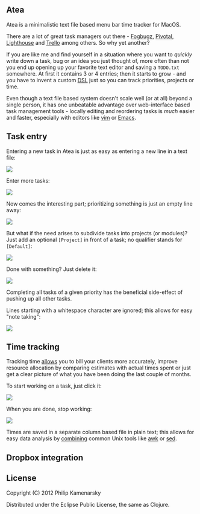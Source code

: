 ## Atea

Atea is a minimalistic text file based menu bar time tracker for MacOS.

There are a lot of great task managers out there - [Fogbugz](http://www.fogcreek.com/fogbugz/), [Pivotal](http://www.pivotaltracker.com/), [Lighthouse](http://lighthouseapp.com/) and [Trello](https://trello.com/) among others. So why yet another?

If you are like me and find yourself in a situation where you want to *quickly* write down a task, bug or an idea you just thought of, more often than not you end up opening up your favorite text editor and saving a `TODO.txt` somewhere. At first it contains 3 or 4 entries; then it starts to grow - and you have to invent a custom [DSL](http://en.wikipedia.org/wiki/Domain-specific_language) just so you can track priorities, projects or time.

Even though a text file based system doesn't scale well (or at all) beyond a single person, it has one unbeatable advantage over web-interface based task management tools - locally editing and reordering tasks is *much* easier and faster, especially with editors like [vim](http://www.vim.org/) or [Emacs](http://www.gnu.org/software/emacs/).

## Task entry

Entering a new task in Atea is just as easy as entering a new line in a text file:

![](/Users/phil/Projects/time-tracker/screens/1.png)

Enter more tasks:

![](/Users/phil/Projects/time-tracker/screens/2.png)

Now comes the interesting part; prioritizing something is just an empty line away:

![](/Users/phil/Projects/time-tracker/screens/3.png)

But what if the need arises to subdivide tasks into projects (or modules)? Just add an optional `[Project]` in front of a task; no qualifier stands for `[Default]`:

![](/Users/phil/Projects/time-tracker/screens/4.png)

Done with something? Just delete it:

![](/Users/phil/Projects/time-tracker/screens/5.png)

Completing all tasks of a given priority has the beneficial side-effect of pushing up all other tasks.

Lines starting with a whitespace character are ignored; this allows for easy "note taking":

![](/Users/phil/Projects/time-tracker/screens/6.png)

## Time tracking

Tracking time [allows](http://www.google.com/search?q=time%20tracking%20benefits) you to bill your clients more accurately, improve resource allocation by comparing estimates with actual times spent or just get a clear picture of what you have been doing the last couple of months.

To start working on a task, just click it:

![](/Users/phil/Projects/time-tracker/screens/7.png)

When you are done, stop working:

![](/Users/phil/Projects/time-tracker/screens/8.png)

Times are saved in a separate column based file in plain text; this allows for easy data analysis by [combining](http://reallylongword.org/sedawk/) common Unix tools like [awk](http://www.grymoire.com/Unix/Awk.html) or [sed](http://www.ibm.com/developerworks/linux/library/l-sed1/index.html).

## Dropbox integration



## License

Copyright (C) 2012 Philip Kamenarsky

Distributed under the Eclipse Public License, the same as Clojure.
